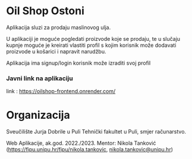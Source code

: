 # Oil Shop Ostoni
Aplikacija sluzi za prodaju maslinovog ulja.

U aplikaciji je moguće pogledati proizvode koje se prodaju, te u slučaju kupnje moguće je kreirati vlastiti profil s kojim korisnik može dodavati proizvode u košarici i napravit narudžbu. 

Aplikacija ima signup/login korisnik može izraditi svoj profil

### Javni link na aplikaciju
link : https://oilshop-frontend.onrender.com/

# Organizacija
Sveučilište Jurja Dobrile u Puli
Tehnički fakultet u Puli,  smjer računarstvo.

Web Aplikacije, ak.god. 2022./2023.
Mentor: Nikola Tanković (https://fipu.unipu.hr/fipu/nikola.tankovic, nikola.tankovic@unipu.hr)

